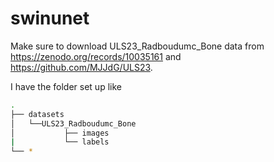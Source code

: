# swinunet

Make sure to download ULS23_Radboudumc_Bone data from https://zenodo.org/records/10035161 and https://github.com/MJJdG/ULS23.

I have the folder set up like 

```bash
.
├── datasets
│   └──ULS23_Radboudumc_Bone
│           ├── images
|           └── labels
└── *
```
